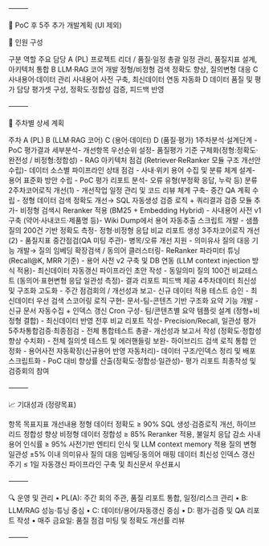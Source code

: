 ⸻

📆 PoC 후 5주 추가 개발계획 (UI 제외)

👥 인원 구성

구분	역할	주요 담당
A (PL)	프로젝트 리더 / 품질·일정 총괄	일정 관리, 품질지표 설계, 아키텍처 통합
B	LLM·RAG 코어 개발	정형/비정형 검색 정확도 향상, 질의변형 대응
C	사내용어·데이터 관리	사내용어 사전 구축, 최신데이터 연동 자동화
D	데이터 품질 및 평가 담당	평가셋 구성, 정확도·정합성 검증, 피드백 반영


⸻

📅 주차별 상세 계획

주차	A (PL)	B (LLM·RAG 코어)	C (용어·데이터)	D (품질·평가)
1주차분석·설계단계	- PoC 평가결과 세부분석- 개선항목 우선순위 설정- 품질평가 기준 구체화(정형:정확도·완전성 / 비정형:정합성)	- RAG 아키텍처 점검 (Retriever·ReRanker 모듈 구조 개선안 수립)- 데이터 소스별 파이프라인 상태 점검	- 사내·위키 용어 수집 및 분류 체계 설계- 용어 표준화 방안 수립	- PoC 평가 리포트 분석- 오류 유형(부정확 응답, 누락 등) 분류
2주차코어로직 개선(1)	- 개선작업 일정 관리 및 코드 리뷰 체계 구축- 중간 QA 계획 수립	- 정형 데이터 검색 정확도 개선→ SQL 자동생성 검증 로직 + 쿼리결과 검증 모듈 추가- 비정형 검색시 Reranker 적용 (BM25 + Embedding Hybrid)	- 사내용어 사전 v1 구축 (약어·사내코드·제품명 등)- Wiki Dump에서 용어 자동추출 스크립트 개발	- 샘플 질의 200건 기반 정확도 측정- 정형·비정형 응답 비교 리포트 생성
3주차코어로직 개선(2)	- 품질지표 중간점검(QA 미팅 주관)- 병목/오류 개선 지원	- 의미유사 질의 대응 기능 개발→ 질의 임베딩 확장검색 / 동의어 클러스터링- ReRanker 파라미터 튜닝(Recall@K, MRR 기준)	- 용어 사전 v2 구축 및 DB 연동 (LLM context injection 방식 적용)- 최신데이터 자동갱신 파이프라인 초안 작성	- 동일의미 질의 100건 비교테스트 (동의어·표현변형 응답 일관성 측정)- 결과 리포트 피드백 제공
4주차데이터 최신성 및 구조화 고도화	- 주간 점검회의 / 개선성과 보고- 신규 데이터 적용 테스트 승인	- 최신데이터 우선 검색 스코어링 로직 구현- 문서-팀-콘텐츠 기반 구조화 요약 기능 개발	- 신규 문서 자동수집 + 인덱스 갱신 Cron 구성- 팀/콘텐츠별 요약 템플릿 설계 (정형+비정형 결합)	- 최신데이터 반영 전후 비교 리포트 작성- Precision/Recall, 일관성 평가
5주차통합검증·최종점검	- 전체 통합테스트 총괄- 개선성과 보고서 작성 (정확도·정합성 향상 수치화)	- 전체 질의셋 테스트 및 에러핸들링 보완- 하이브리드 검색 로직 통합 안정화	- 용어사전 자동확장(신규용어 반영 자동처리)- 데이터 구조/인덱스 정리 및 배포 스크립트화	- PoC 대비 향상률 산출(정확도·정합성·일관성)- 평가 리포트 최종작성 및 검증회의 참여


⸻

📈 기대성과 (정량목표)

항목	목표지표	개선내용
정형 데이터 정확도	≥ 90%	SQL 생성·검증로직 개선, 하이브리드 정합성 향상
비정형 데이터 정합성	≥ 85%	Reranker 적용, 불일치 응답 감소
사내용어 인식률	≥ 95%	사전기반 엔티티 인식 및 LLM context memory 적용
질의 변형 일관성	±5% 이내	의미유사 질의 대응 임베딩·동의어 매핑
데이터 최신성	인덱스 갱신 주기 ≤ 1일	자동갱신 파이프라인 구축 및 최신문서 우선표시

⸻

🔍 운영 및 관리
	•	PL(A): 주간 회의 주관, 품질 리포트 통합, 일정/리스크 관리
	•	B: LLM/RAG 성능·튜닝 중심
	•	C: 데이터/용어/자동갱신 중심
	•	D: 평가·검증 및 QA 리포트 작성
	•	매주 금요일: 품질 점검 미팅 및 정확도 개선률 리뷰

⸻